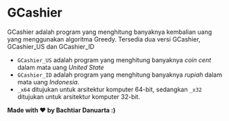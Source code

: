 # GCashier
GCashier adalah program yang menghitung banyaknya kembalian uang yang menggunakan algoritma Greedy. 
Tersedia dua versi GCashier, GCashier_US dan GCashier_ID 
- `GCashier_US` adalah program yang menghitung banyaknya <i>coin cent</i> dalam mata uang <i>United State</i>
- `GCashier_ID` adalah program yang menghitung banyaknya <i>rupiah</i> dalam mata uang <i>Indonesia</i>. 
- `_x64` ditujukan untuk arsitektur komputer 64-bit, sedangkan `_x32` ditujukan untuk arsitektur komputer 32-bit.



<b> Made with ❤ by Bachtiar Danuarta :) </b>
